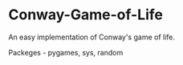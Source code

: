 # Conway-Game-of-Life
An easy implementation of Conway's game of life.

Packeges - pygames, sys, random
